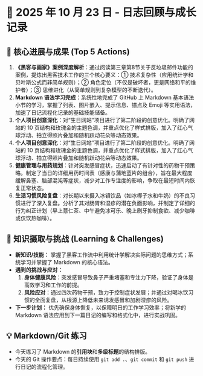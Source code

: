# 📅 2025 年 10 月 23 日 - 日志回顾与成长记录

## 🚀 核心进展与成果 (Top 5 Actions)

1.  **《黑客与画家》案例深度解析**：通过阅读第三章第8节关于反垃圾邮件功能的案例，提炼出黑客技术工作的三个核心要义：① 技术复杂性（应用统计学和贝叶斯公式而非简单规则）；② 角色定位（不仅是破坏者，更是网络和平的维护者）；③ 思维进化（从简单规则到复杂模型的不断迭代）。
2.  **Markdown 语法学习完成**：系统性地完成了 GitHub 上 Markdown 基本语法小节的学习，掌握了列表、图片嵌入、提示信息、锚点及 Emoji 等实用语法，加速了日记流程化记录的基础技能储备。
3.  **个人项目创意深化**：对“生日网站”项目进行了第二阶段的创意优化。明确了网站的 10 页结构和玫瑰金的主题色调，并重点优化了样式排版，加入了红心气球浮动、拍立得照片叠加和随机跃动花朵等动态效果。
3.  **个人项目创意深化**：对“生日网站”项目进行了第二阶段的创意优化。明确了网站的 10 页结构和玫瑰金的主题色调，并重点优化了样式排版，加入了红心气球浮动、拍立得照片叠加和随机跃动花朵等动态效果。
4.  **健康管理与用药规划**：针对突发感冒症状，迅速启动了有针对性的药物干预策略。制定了当日的详细用药时间表（感康与蒲地蓝片的组合），旨在最大程度缓解鼻塞、脑部混沌等症状，减少对工作专注度的影响，争取在最短时间内恢复正常状态。
5.  **生活习惯风险复盘**：对长期以来摄入冰镇饮品（如冰椰子水和牛奶）的不良习惯进行了深入复盘。分析了其对肠胃和湿疹的潜在负面影响，并制定了详细的行为纠正计划（早上薏仁茶、中午避免冰可乐、晚上刷牙抑制食欲、减少咖啡或仅饮热咖啡）。

## 🧠 知识摄取与挑战 (Learning & Challenges)

* **新知识/技能：** 掌握了黑客工作流中利用统计学解决实际问题的思维方式；系统学习并掌握了 Markdown 的核心语法。
* **遇到的挑战与应对：**
    1.  **身体健康风险**：突发感冒导致鼻子严重堵塞和专注力下降，验证了身体是高效学习和工作的前提。
    2.  **风险应对**：通过四次药物干预，致力于控制症状发展；并通过对喝冰饮习惯的全面复盘，从根源上降低未来诱发感冒和加剧湿疹的风险。
* **下一步计划：** 优先确保身体恢复，以保障明日的工作学习效率；将新学的 Markdown 语法应用到下一篇日记的编写和格式化中，进行实战巩固。

## 💡 Markdown/Git 练习

* 今天练习了 Markdown 的**引用块**和**多级标题**的结构排版。
* 今天的 Git 操作要点：每日持续使用 `git add .`、`git commit` 和 `git push` 进行日记的流程化管理。